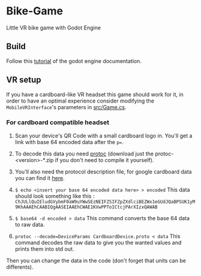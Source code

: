 # Bike-Game
Little VR bike game with Godot Engine

## Build
Follow this [tutorial](https://docs.godotengine.org/en/stable/getting_started/workflow/export/android_custom_build.html#doc-android-custom-build) of the godot engine documentation.

## VR setup
If you have a cardboard-like VR headset this game should work for it, in order to have an optimal experience consider modifying the `MobileVRInterface`'s parameters in [src/Game.cs](https://github.com/Faymoon/Bike-Game/blob/master/src/Game.cs#L54).

### For cardboard compatible headset
 1. Scan your device's QR Code with a small cardboard logo in. You'll get a link with base 64 encoded data after the `p=`. 
 2. To decode this data you need [protoc](https://github.com/protocolbuffers/protobuf/releases) (download just the protoc-\<version\>-*.zip if you don't need to compile it yourself). 

3. You'll also need the protocol description file, for google cardboard data you can find it [here](https://github.com/google/wwgc/blob/master/www/CardboardDevice.proto).

4. `$ echo <insert your base 64 encoded data here> > encoded`
This data should look something like this : `ChJULlQuIEludGVybmF0aW9uYWwSEzNEIFZSIFZpZXdlciBEZWx1eGUdJQaBPSUK1yM9KhAAAEhCAABIQgAASEIAAEhCWAE1KVwPPToICtcjPArXIzxQAWAB`
5. `$ base64 -d encoded > data` This command converts the base 64 data to raw data.
6. `protoc --decode=DeviceParams CardboardDevice.proto < data` This command decodes the raw data to give you the wanted values and prints them into std out.

Then you can change the data in the code (don't forget that units can be differents).
